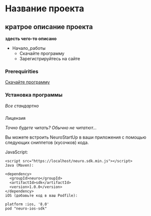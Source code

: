 ﻿# Название проекта

## кратрое описание проекта

**здесть чего-то описано** 

* Начало_работы
	* Скачайте программу
	* Зарегистрируйтесь на сайте


### Prerequirities
[Скачайте программу](https://download
)
### Установка программы
*Все стандартно*
### 
Лицензия

*Точно будете читать? Обычно не читатют...*

Вы можете встроить NeuroStartUp в ваши приложения с помощью следующих сниппетов (кусочков) кода.

JavaScript:
```
<script src="https://localhost/neuro.sdk.min.js"></script>
Java (Maven):

<dependency>
  <groupId>neuro</groupId>
  <artifactId>sdk</artifactId>
  <version>1.0.0</version>
</dependency>
iOS (добавьте код в ваш Podfile):

platform :ios, '8.0'
pod "neuro-ios-sdk"
```